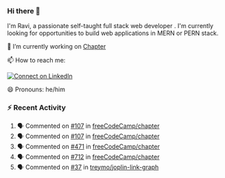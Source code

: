 ### Hi there 👋

I'm Ravi, a passionate self-taught full stack web developer . I'm currently looking for opportunities to build web applications in MERN or PERN stack.

🔭 I’m currently working on [Chapter](https://github.com/freeCodeCamp/chapter)

📫 How to reach me: 

  [![Connect on LinkedIn](https://img.shields.io/badge/--linkedin?label=LinkedIn&logo=LinkedIn&style=social)](https://www.linkedin.com/in/ravi-chandra-3345144b)

😄 Pronouns: he/him

### :zap: Recent Activity

<!--START_SECTION:activity-->
1. 🗣 Commented on [#107](https://github.com/freeCodeCamp/chapter/issues/107) in [freeCodeCamp/chapter](https://github.com/freeCodeCamp/chapter)
2. 🗣 Commented on [#107](https://github.com/freeCodeCamp/chapter/issues/107) in [freeCodeCamp/chapter](https://github.com/freeCodeCamp/chapter)
3. 🗣 Commented on [#471](https://github.com/freeCodeCamp/chapter/issues/471) in [freeCodeCamp/chapter](https://github.com/freeCodeCamp/chapter)
4. 🗣 Commented on [#712](https://github.com/freeCodeCamp/chapter/issues/712) in [freeCodeCamp/chapter](https://github.com/freeCodeCamp/chapter)
5. 🗣 Commented on [#37](https://github.com/treymo/joplin-link-graph/issues/37) in [treymo/joplin-link-graph](https://github.com/treymo/joplin-link-graph)
<!--END_SECTION:activity-->
